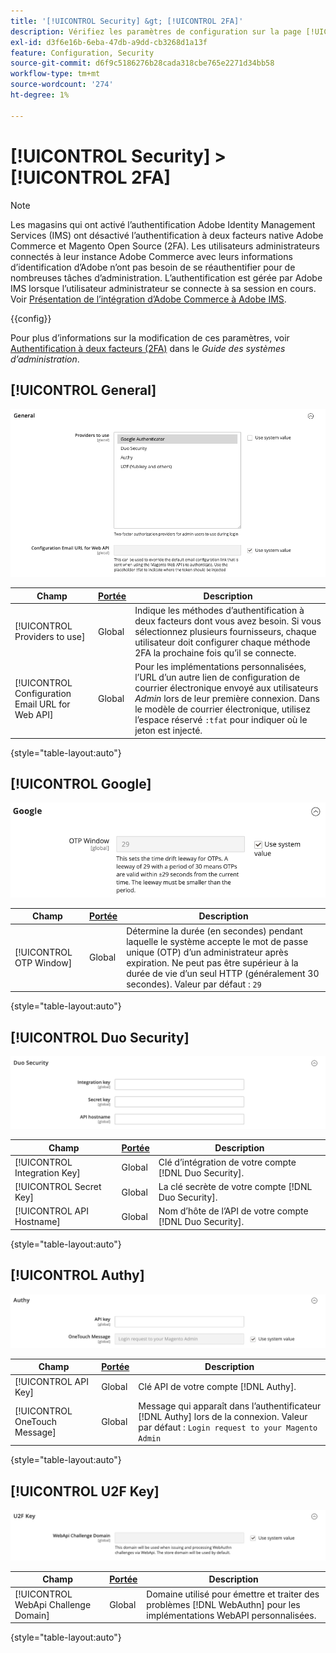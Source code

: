 ```yaml
---
title: '[!UICONTROL Security] &gt; [!UICONTROL 2FA]'
description: Vérifiez les paramètres de configuration sur la page [!UICONTROL Security] &gt; [!UICONTROL 2FA] de l’administrateur Commerce.
exl-id: d3f6e16b-6eba-47db-a9dd-cb3268d1a13f
feature: Configuration, Security
source-git-commit: d6f9c5186276b28cada318cbe765e2271d34bb58
workflow-type: tm+mt
source-wordcount: '274'
ht-degree: 1%

---
```


# [!UICONTROL Security] > [!UICONTROL 2FA]

>[!NOTE]
>
>Les magasins qui ont activé l’authentification Adobe Identity Management Services (IMS) ont désactivé l’authentification à deux facteurs native Adobe Commerce et Magento Open Source (2FA). Les utilisateurs administrateurs connectés à leur instance Adobe Commerce avec leurs informations d’identification d’Adobe n’ont pas besoin de se réauthentifier pour de nombreuses tâches d’administration. L’authentification est gérée par Adobe IMS lorsque l’utilisateur administrateur se connecte à sa session en cours. Voir [Présentation de l’intégration d’Adobe Commerce à Adobe IMS](https://experienceleague.adobe.com/docs/commerce-admin/start/admin/ims/adobe-ims-integration-overview.html).

{{config}}

Pour plus d’informations sur la modification de ces paramètres, voir [Authentification à deux facteurs (2FA)](../../systems/security-two-factor-authentication.md) dans le _Guide des systèmes d’administration_.

## [!UICONTROL General]

![Général](./assets/2fa-general.png)<!-- zoom -->

| Champ | [Portée](../../getting-started/websites-stores-views.md#scope-settings) | Description |
|--- |--- |--- |
| [!UICONTROL Providers to use] | Global | Indique les méthodes d’authentification à deux facteurs dont vous avez besoin. Si vous sélectionnez plusieurs fournisseurs, chaque utilisateur doit configurer chaque méthode 2FA la prochaine fois qu’il se connecte. |
| [!UICONTROL Configuration Email URL for Web API] | Global | Pour les implémentations personnalisées, l’URL d’un autre lien de configuration de courrier électronique envoyé aux utilisateurs _Admin_ lors de leur première connexion. Dans le modèle de courrier électronique, utilisez l’espace réservé `:tfat` pour indiquer où le jeton est injecté. |

{style="table-layout:auto"}

## [!UICONTROL Google]

![Google](./assets/2fa-google.png)<!-- zoom -->

| Champ | [Portée](../../getting-started/websites-stores-views.md#scope-settings) | Description |
|--- |--- |--- |
| [!UICONTROL OTP Window] | Global | Détermine la durée (en secondes) pendant laquelle le système accepte le mot de passe unique (OTP) d’un administrateur après expiration. Ne peut pas être supérieur à la durée de vie d’un seul HTTP (généralement 30 secondes). Valeur par défaut : `29` |

{style="table-layout:auto"}

## [!UICONTROL Duo Security]

![Duo Security](./assets/2fa-duo-security.png)<!-- zoom -->

| Champ | [Portée](../../getting-started/websites-stores-views.md#scope-settings) | Description |
|--- |--- |--- |
| [!UICONTROL Integration Key] | Global | Clé d’intégration de votre compte [!DNL Duo Security]. |
| [!UICONTROL Secret Key] | Global | La clé secrète de votre compte [!DNL Duo Security]. |
| [!UICONTROL API Hostname] | Global | Nom d’hôte de l’API de votre compte [!DNL Duo Security]. |

{style="table-layout:auto"}

## [!UICONTROL Authy]

![Auteur](./assets/2fa-authy.png)<!-- zoom -->

| Champ | [Portée](../../getting-started/websites-stores-views.md#scope-settings) | Description |
|--- |--- |--- |
| [!UICONTROL API Key] | Global | Clé API de votre compte [!DNL Authy]. |
| [!UICONTROL OneTouch Message] | Global | Message qui apparaît dans l’authentificateur [!DNL Authy] lors de la connexion. Valeur par défaut : `Login request to your Magento Admin` |

{style="table-layout:auto"}

## [!UICONTROL U2F Key]

![Clé U2F](./assets/2fa-u2f-key.png)<!-- zoom -->

| Champ | [Portée](../../getting-started/websites-stores-views.md#scope-settings) | Description |
|--- |--- |--- |
| [!UICONTROL WebApi Challenge Domain] | Global | Domaine utilisé pour émettre et traiter des problèmes [!DNL WebAuthn] pour les implémentations WebAPI personnalisées. |

{style="table-layout:auto"}

